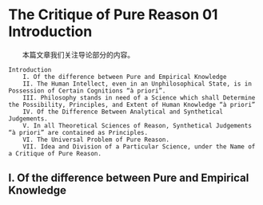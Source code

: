 # The Critique of Pure Reason 01 Introduction

&emsp;&emsp;本篇文章我们关注导论部分的内容。

```
Introduction
    I. Of the difference between Pure and Empirical Knowledge
    II. The Human Intellect, even in an Unphilosophical State, is in Possession of Certain Cognitions “à priori”.
    III. Philosophy stands in need of a Science which shall Determine the Possibility, Principles, and Extent of Human Knowledge “à priori”
    IV. Of the Difference Between Analytical and Synthetical Judgements.
    V. In all Theoretical Sciences of Reason, Synthetical Judgements “à priori” are contained as Principles.
    VI. The Universal Problem of Pure Reason.
    VII. Idea and Division of a Particular Science, under the Name of a Critique of Pure Reason.
```

## I. Of the difference between Pure and Empirical Knowledge


